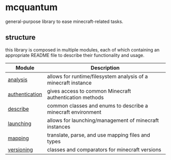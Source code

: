 # mcquantum

general-purpose library to ease minecraft-related tasks.

## structure

this library is composed in multiple modules, each of which containing an appropriate README file to describe their
functionality and usage.

| Module                             | Description                                                    |
|------------------------------------|----------------------------------------------------------------|
| [analysis](./analysis)             | allows for runtime/filesystem analysis of a minecraft instance |
| [authentication](./authentication) | gives access to common Minecraft authentication methods        |
| [describe](./describe)             | common classes and enums to describe a minecraft environment   |
| [launching](./launching)           | allows for launching/management of minecraft instances         |
| [mapping](./mapping)               | translate, parse, and use mapping files and types              |
| [versioning](./versioning)         | classes and comparators for minecraft versions                 |